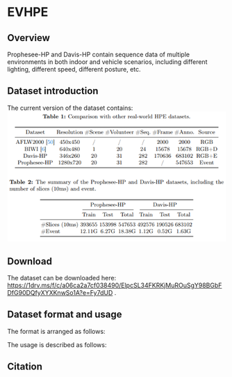 # EVHPE

## Overview
Prophesee-HP and Davis-HP contain sequence data of multiple environments in both indoor and vehicle scenarios, including different lighting, different speed, different posture, etc.

## Dataset introduction
The current version of the dataset contains:
![image](https://github.com/Jiahui-Yuan-1/EVHPE/blob/main/images/dataset.png)

## Download

The dataset can be downloaded here: https://1drv.ms/f/c/a06ca2a7cf038490/ElpcSL34FKRKjMuROuSgY98BGbFDfG90DQfyXYXKnwSo1A?e=Fy7dUD .

## Dataset format and usage
The format is arranged as follows:

The usage is described as follows:

## Citation
